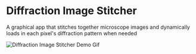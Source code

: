 # Diffraction Image Stitcher

A graphical app that stitches together microscope images and dynamically loads in each pixel's diffraction pattern when needed

![Diffraction Image Stitcher Demo Gif](https://media.giphy.com/media/UDU0L4m2JzESLGVdPf/giphy.gif)
